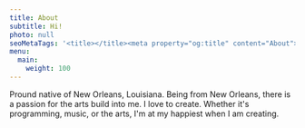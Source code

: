 ```yaml
---
title: About
subtitle: Hi!
photo: null
seoMetaTags: '<title></title><meta property="og:title" content="About"><meta name="twitter:title" content="About"><meta name="description" content="Bryan Joseph''s Thoughts"><meta property="og:description" content="Bryan Joseph''s Thoughts"><meta name="twitter:description" content="Bryan Joseph''s Thoughts"><meta name="twitter:site" content="@bryanjos"><meta name="twitter:card" content="summary"><meta property="article:modified_time" content="2018-12-16T17:41:52Z"><meta property="og:locale" content="en_EN"><meta property="og:type" content="article"><meta property="og:site_name" content="Bryan''s Roar"><meta property="og:image" content="https://www.datocms-assets.com/604/1479918022-Screenshot2016-11-2317.18.52.png"><meta name="twitter:image" content="https://www.datocms-assets.com/604/1479918022-Screenshot2016-11-2317.18.52.png">'
menu:
  main:
    weight: 100
---
```


Pround native of New Orleans, Louisiana. Being from New Orleans, there is a passion for the arts build into me. I love to create. Whether it's programming, music, or the arts, I'm at my happiest when I am creating.
